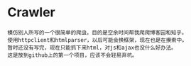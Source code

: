 # Crawler
    模仿别人所写的一个很简单的爬虫，目的是空余时间帮我爬爬博客园和知乎。
    使用httpclient和htmlparser，以后可能会换框架，现在也是在摸索中。
    暂时还没有写完，现在只能抓下来html，对js和ajax也没什么好办法。
    这是放到github上的第一个项目，应该不会轻易弃坑。
    

